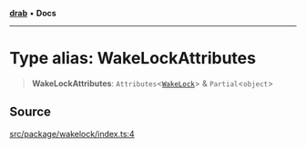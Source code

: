 [**drab**](/docs/README.md) • **Docs**

---

# Type alias: WakeLockAttributes

> **WakeLockAttributes**: `Attributes`\<[`WakeLock`](/docs/classes/WakeLock.md)\> & `Partial`\<`object`\>

## Source

[src/package/wakelock/index.ts:4](https://github.com/rossrobino/components/blob/48c98b10e173fadbab032543d3a85f26875ed206/src/package/wakelock/index.ts#L4)
